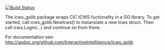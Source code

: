 [![Build Status](https://travis-ci.org/InteractiveIntelligence/icws_golib.svg)](https://travis-ci.org/InteractiveIntelligence/icws_golib)

The icws_golib package wraps CIC ICWS fuctionality in a GO library. To get started, call icws_golib.NewIcws() to instansiate a new Icws struct. Then call icws.Login(...) and continue on from there.


For documentation see: http://godoc.org/github.com/InteractiveIntelligence/icws_golib
